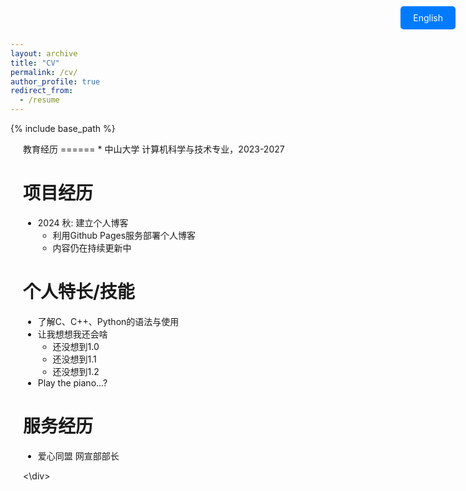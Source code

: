 ```yaml
---
layout: archive
title: "CV"
permalink: /cv/
author_profile: true
redirect_from:
  - /resume
---
```


{% include base_path %}

<div style="position: absolute; top: 20px; right: 20px;">
    <a href="/cv_en/" style="background-color: #007bff; color: white; padding: 10px 20px; text-decoration: none; border-radius: 5px;">
        English
    </a>
</div>

<div style="margin-left: 20px;">
教育经历
======
* 中山大学 计算机科学与技术专业，2023-2027

项目经历
======
* 2024 秋: 建立个人博客
  * 利用Github Pages服务部署个人博客
  * 内容仍在持续更新中
  
个人特长/技能
======
* 了解C、C++、Python的语法与使用
* 让我想想我还会啥
  * 还没想到1.0
  * 还没想到1.1
  * 还没想到1.2
* Play the piano...?

<!-- Publications
======
  <ul>{% for post in site.publications reversed %}
    {% include archive-single-cv.html %}
  {% endfor %}</ul>
  
Talks
======
  <ul>{% for post in site.talks reversed %}
    {% include archive-single-talk-cv.html  %}
  {% endfor %}</ul>
  
Teaching
======
  <ul>{% for post in site.teaching reversed %}
    {% include archive-single-cv.html %}
  {% endfor %}</ul> -->
  
服务经历
======
* 爱心同盟 网宣部部长

<\div>